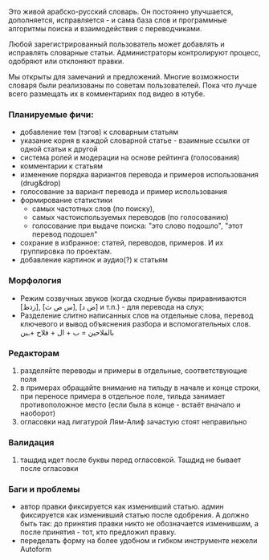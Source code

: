 Это живой арабско-русский словарь. Он постоянно улучшается, дополняется, исправляется - и сама база слов и программные алгоритмы поиска и взаимодействия с переводчиками. 

Любой зарегистрированный пользователь может добавлять и исправлять словарные статьи. Администраторы контролируют процесс, одобряют или отклоняют правки.

Мы открыты для замечаний и предложений. Многие возможности словаря были реализованы по советам пользователей. Пока что лучше всего размещать их в комментариях под видео в ютубе. 

### Планируемые фичи: 
- добавление тем (тэгов) к словарным статьям
- указание корня в каждой словарной статье - взаимные ссылки от одной статьи к другой
- система ролей и модерации на основе рейтинга (голосования)
- комментарии к статьям 
- изменение порядка вариантов перевода и примеров использования (drug&drop)
- голосование за вариант перевода и пример использования 
- формирование статистики 
  - самых частотных слов (по поиску), 
  - самых частоиспользуемых переводов (по голосованию)
  - голосование при выдаче поиска: "это слово подошло", "этот перевод подошел"
- сохрание в избранное: статей, переводов, примеров. И их группировка по проектам.
- добавление картинок и аудио(?) к статьям 

### Морфология
- Режим созвучных звуков (когда сходные буквы приравниваются [زذظ], [س ص ث], [ض د] и т.п.) - для перевода на слух;
- Разделение слитно написанных слов на отдельные слова, перевод ключевого и вывод объяснения разбора и вспомогательных слов. بالفلاحين = ب + ال + فلاح +ـين

### Редакторам 
1. разделяйте переводы и примеры в отдельные, соответствующие поля
2. в примерах обращайте внимание на тильду в начале и конце строки, при переносе примера в отдельное поле, тильда занимает противоположное место (если была в конце - встаёт вначало и наоборот) 
3. огласовки над лигатурой Лям-Алиф зачастую стоят неправильно 

### Валидация 
1) ташдид идет после буквы перед огласовкой. Ташдид не бывает после огласовки

### Баги и проблемы
- автор правки фиксируется как изменивший статью. админ фиксируется как изменивший статью после одобрения. А должно быть так: до принятия правки никто не обозначается изменившим, а после принятия - тот, кто предложил правку.
- переделать форму на более удобном и гибком инструменте нежели Autoform 